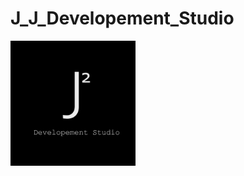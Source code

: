 # J_J_Developement_Studio

<img src="https://github.com/JJDevelopementStudio/J_J_Developement_Studio/blob/main/JJ_logo_003.jpg?raw=true" width="200" height="200">  
